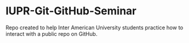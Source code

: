 # IUPR-Git-GitHub-Seminar
Repo created to help Inter American University students practice how to interact with a public repo on GitHub.

